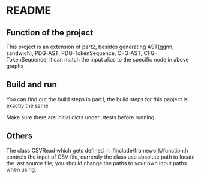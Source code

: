 # README

## Function of the project

This project is an extension of part2, besides generating AST(ggnn, sandwich), PDG-AST, PDG-TokenSequence, CFG-AST, CFG-TokenSequence, it can match the input alias to the specific node in above graphs

## Build and run

You can find out the build steps in part1, the build steps for this paoject is exactly the same

Make sure there are initial dicts under ./tests before running

## Others

The class CSVRead which gets defined in ./include/framework/function.h controls the input of CSV file, currently the class use absolute path to locate the .ast source file, you should change the paths to your own input paths when using.

